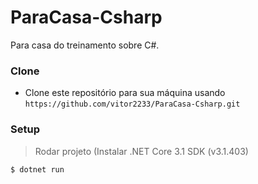 # ParaCasa-Csharp

Para casa do treinamento sobre C#.

### Clone

- Clone este repositório para sua máquina usando `https://github.com/vitor2233/ParaCasa-Csharp.git`

### Setup

> Rodar projeto
(Instalar .NET Core 3.1 SDK (v3.1.403)

```shell
$ dotnet run
```
